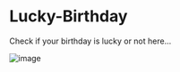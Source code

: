 # Lucky-Birthday
Check if your birthday is lucky or not here...

![image](https://user-images.githubusercontent.com/70835087/134301778-e2686365-82f0-47b6-a358-2617f311195c.png)
